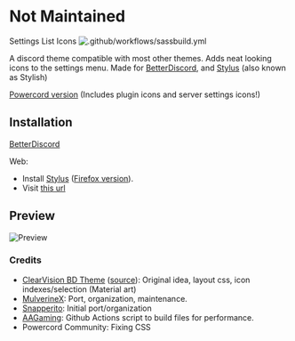 # Not Maintained
Settings List Icons ![.github/workflows/sassbuild.yml](https://github.com/MulverineX/legacy-settings-icons/workflows/.github/workflows/sassbuild.yml/badge.svg?branch=main&event=push)

A discord theme compatible with most other themes. Adds neat looking icons to the settings menu. Made for [BetterDiscord](https://rauenzi.github.io/BetterDiscordApp/), and [Stylus](https://add0n.com/stylus.html) (also known as Stylish)

[Powercord version](https://github.com/Snapperito/Settings-Icons) (Includes plugin icons and server settings icons!)

## Installation
[BetterDiscord](https://betterdiscord.net/ghdl?id=3396)

Web:
- Install [Stylus](https://chrome.google.com/webstore/detail/stylus/clngdbkpkpeebahjckkjfobafhncgmne?hl=en) ([Firefox version](https://addons.mozilla.org/en-US/firefox/addon/styl-us/)).
- Visit [this url](https://mulverinex.github.io/legacy-settings-icons/settings_icons.user.css)


## Preview
![Preview](https://cdn.discordapp.com/attachments/755015869914152981/763564440401608735/unknown.png)


### Credits
- [ClearVision BD Theme](https://clearvision.gitlab.io/) ([source](https://github.com/ClearVision/ClearVision-v6/blob/master/src/settings/icons.scss)): Original idea, layout css, icon indexes/selection (Material art)
- [MulverineX](https://github.com/MulverineX): Port, organization, maintenance.
- [Snapperito](https://github.com/Snapperito): Initial port/organization
- [AAGaming](https://github.com/ADoesGit): Github Actions script to build files for performance.
- Powercord Community: Fixing CSS
